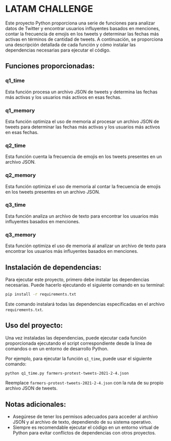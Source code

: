 # LATAM CHALLENGE

Este proyecto Python proporciona una serie de funciones para analizar datos de Twitter y encontrar usuarios influyentes basados en menciones, contar la frecuencia de emojis en los tweets y determinar las fechas más activas en términos de cantidad de tweets. A continuación, se proporciona una descripción detallada de cada función y cómo instalar las dependencias necesarias para ejecutar el código.

## Funciones proporcionadas:

### q1_time
Esta función procesa un archivo JSON de tweets y determina las fechas más activas y los usuarios más activos en esas fechas.

### q1_memory
Esta función optimiza el uso de memoria al procesar un archivo JSON de tweets para determinar las fechas más activas y los usuarios más activos en esas fechas.

### q2_time
Esta función cuenta la frecuencia de emojis en los tweets presentes en un archivo JSON.

### q2_memory
Esta función optimiza el uso de memoria al contar la frecuencia de emojis en los tweets presentes en un archivo JSON.

### q3_time
Esta función analiza un archivo de texto para encontrar los usuarios más influyentes basados en menciones.

### q3_memory
Esta función optimiza el uso de memoria al analizar un archivo de texto para encontrar los usuarios más influyentes basados en menciones.

## Instalación de dependencias:

Para ejecutar este proyecto, primero debe instalar las dependencias necesarias. Puede hacerlo ejecutando el siguiente comando en su terminal:

```sh 
pip install -r requirements.txt
```

Este comando instalará todas las dependencias especificadas en el archivo `requirements.txt`.

## Uso del proyecto:

Una vez instaladas las dependencias, puede ejecutar cada función proporcionada ejecutando el script correspondiente desde la línea de comandos o en un entorno de desarrollo Python.

Por ejemplo, para ejecutar la función `q1_time`, puede usar el siguiente comando:

```sh 
python q1_time.py farmers-protest-tweets-2021-2-4.json
```

Reemplace `farmers-protest-tweets-2021-2-4.json` con la ruta de su propio archivo JSON de tweets.

## Notas adicionales:

- Asegúrese de tener los permisos adecuados para acceder al archivo JSON y al archivo de texto, dependiendo de su sistema operativo.
- Siempre es recomendable ejecutar el código en un entorno virtual de Python para evitar conflictos de dependencias con otros proyectos.
